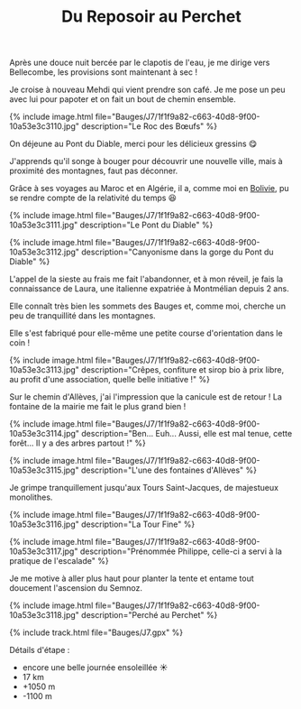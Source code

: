 ﻿---
title: "Du Reposoir au Perchet"
permalink: /Bauges/J7/
sidebar:
  nav: "bauges"
enable_tracks: true
---

Après une douce nuit bercée par le clapotis de l'eau, je me dirige vers Bellecombe, les provisions sont maintenant à sec !

Je croise à nouveau Mehdi qui vient prendre son café. Je me pose un peu avec lui pour papoter et on fait un bout de chemin ensemble.

{% include image.html file="Bauges/J7/1f1f9a82-c663-40d8-9f00-10a53e3c3110.jpg" description="Le Roc des Bœufs" %}

On déjeune au Pont du Diable, merci pour les délicieux gressins :yum:

J'apprends qu'il songe à bouger pour découvrir une nouvelle ville, mais à proximité des montagnes, faut pas déconner.

Grâce à ses voyages au Maroc et en Algérie, il a, comme moi en [Bolivie](/Bolivie/J1-J2-J3-J4-J5/), pu se rendre compte de la relativité du temps :laughing:

{% include image.html file="Bauges/J7/1f1f9a82-c663-40d8-9f00-10a53e3c3111.jpg" description="Le Pont du Diable" %}

{% include image.html file="Bauges/J7/1f1f9a82-c663-40d8-9f00-10a53e3c3112.jpg" description="Canyonisme dans la gorge du Pont du Diable" %}

L'appel de la sieste au frais me fait l'abandonner, et à mon réveil, je fais la connaissance de Laura, une italienne expatriée à Montmélian depuis 2 ans.

Elle connaît très bien les sommets des Bauges et, comme moi, cherche un peu de tranquillité dans les montagnes.

Elle s'est fabriqué pour elle-même une petite course d'orientation dans le coin !

{% include image.html file="Bauges/J7/1f1f9a82-c663-40d8-9f00-10a53e3c3113.jpg" description="Crêpes, confiture et sirop bio à prix libre, au profit d'une association, quelle belle initiative !" %}

Sur le chemin d'Allèves, j'ai l'impression que la canicule est de retour ! La fontaine de la mairie me fait le plus grand bien !

{% include image.html file="Bauges/J7/1f1f9a82-c663-40d8-9f00-10a53e3c3114.jpg" description="Ben... Euh... Aussi, elle est mal tenue, cette forêt... Il y a des arbres partout !" %}

{% include image.html file="Bauges/J7/1f1f9a82-c663-40d8-9f00-10a53e3c3115.jpg" description="L'une des fontaines d'Allèves" %}

Je grimpe tranquillement jusqu'aux Tours Saint-Jacques, de majestueux monolithes.

{% include image.html file="Bauges/J7/1f1f9a82-c663-40d8-9f00-10a53e3c3116.jpg" description="La Tour Fine" %}

{% include image.html file="Bauges/J7/1f1f9a82-c663-40d8-9f00-10a53e3c3117.jpg" description="Prénommée Philippe, celle-ci a servi à la pratique de l'escalade" %}

Je me motive à aller plus haut pour planter la tente et entame tout doucement l'ascension du Semnoz.

{% include image.html file="Bauges/J7/1f1f9a82-c663-40d8-9f00-10a53e3c3118.jpg" description="Perché au Perchet" %}

{% include track.html file="Bauges/J7.gpx" %}

Détails d'étape :
* encore une belle journée ensoleillée :sunny:
* 17 km
* +1050 m
* -1100 m
